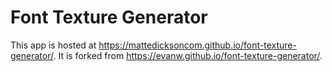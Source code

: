 # Font Texture Generator

This app is hosted at https://mattedicksoncom.github.io/font-texture-generator/.
It is forked from https://evanw.github.io/font-texture-generator/.
